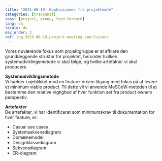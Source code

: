 ```yaml
---
title: "2025-08-19: Konklusioner fra projektmøde"
categories: [trackunit]
tags: [project, group, feed-forward]
lang: da
locale: da
nav_order: 3
ref: log-2025-08-19-project-meeting-conclusions
---
```

Vores nuværende fokus som projektgruppe er at afklare den grundlæggende struktur for projektet, herunder hvilken systemudviklingsmetode vi skal følge, og hvilke artefakter vi skal producere.

**Systemudviklingsmetode**  
Vi hælder i øjeblikket mod en feature-driven tilgang med fokus på at levere et minimum viable product. Til dette vil vi anvende MoSCoW-metoden til at bestemme den relative vigtighed af hver funktion set fra product owners perspektiv.  

**Artefakter**  
De artefakter, vi har identificeret som minimumskrav til dokumentation for hver feature, er:  
- Casual use cases  
- Systemsekvensdiagram  
- Domænemodel  
- Designklassediagram  
- Sekvensdiagram  
- ER-diagram  